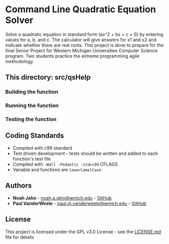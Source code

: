 # Command Line Quadratic Equation Solver

Solve a quadratic equation in standard form (ax^2 + bx + c = 0) by entering values
for a, b, and c. The calculator will give answers for x1 and x2 and indicate whether
there are real roots. This project is done to prepare for the final Senior Project
for Western Michigan Universities Computer Science program. Two students practice
the extreme programming agile methodology.

## This directory: src/qsHelp

### Building the function

### Running the function

### Testing the function

## Coding Standards

* Compiled with c99 standard
* Test driven development - tests should be written and added to each function's test
file
* Compiled with ```-Wall -Pedantic -std=c99``` CFLAGS
* Variable and functions are ```lowerCamelCase```

## Authors

* **Noah Jahn** - noah.a.jahn@wmich.edu - [GitHub](https://github.com/noahjahn)
* **Paul VanderWeele** - paul.m.vanderweele@wmich.edu - [GitHub](https://github.com/faytrow)

## License

This project is licensed under the GPL v3.0 License - see the [LICENSE.md](docs/LICENSE.md) file for details
